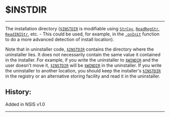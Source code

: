 # $INSTDIR

---

The installation directory ([`$INSTDIR`][1] is modifiable using [`StrCpy`][2], [`ReadRegStr`][3], [`ReadINIStr`][4], etc. - This could be used, for example, in the [`.onInit`][5] function to do a more advanced detection of install location).

Note that in uninstaller code, [`$INSTDIR`][1] contains the directory where the uninstaller lies. It does not necessarily contain the same value it contained in the installer. For example, if you write the uninstaller to [`$WINDIR`][6] and the user doesn't move it, [`$INSTDIR`][1] will be [`$WINDIR`][6] in the uninstaller. If you write the uninstaller to another location, you should keep the installer's [`$INSTDIR`][1] in the registry or an alternative storing facility and read it in the uninstaller.

## History:

Added in NSIS v1.0

---

[1]: ../Variables/$INSTDIR.md
[2]: ../Reference/StrCpy.md
[3]: ../Reference/ReadRegStr.md
[4]: ../Reference/ReadINIStr.md
[5]: ../Callbacks/.onInit.md
[6]: $WINDIR.md